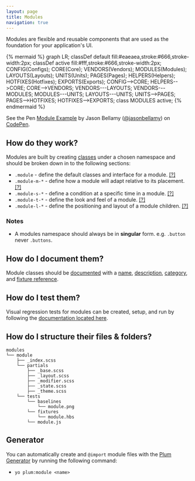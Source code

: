```yaml
---
layout: page
title: Modules
navigation: true
---
```


Modules are flexible and reusable components that are used as the foundation for your application's UI.

{% mermaid %}
graph LR;
    classDef default fill:#eaeaea,stroke:#666,stroke-width:2px;
    classDef active fill:#fff,stroke:#666,stroke-width:2px;
    CONFIG(Configs);
    CORE(Core);
    VENDORS(Vendors);
    MODULES(Modules);
    LAYOUTS(Layouts);
    UNITS(Units);
    PAGES(Pages);
    HELPERS(Helpers);
    HOTFIXES(Hotfixes);
    EXPORTS(Exports);
    CONFIG-->CORE;
    HELPERS-->CORE;
    CORE-->VENDORS;
    VENDORS---LAYOUTS;
    VENDORS---MODULES;
    MODULES---UNITS;
    LAYOUTS---UNITS;
    UNITS-->PAGES;
    PAGES-->HOTFIXES;
    HOTFIXES-->EXPORTS;
    class MODULES active;
{% endmermaid %}

<p data-height="500" data-theme-id="12653" data-slug-hash="MYXBZM" data-default-tab="html" data-user="jasonbellamy" class='codepen'>See the Pen <a href='http://codepen.io/jasonbellamy/pen/MYXBZM/'>Module Example</a> by Jason Bellamy (<a href='http://codepen.io/jasonbellamy'>@jasonbellamy</a>) on <a href='http://codepen.io'>CodePen</a>.</p>
<script async src="//assets.codepen.io/assets/embed/ei.js"></script>

## How do they work?

Modules are built by creating [classes](https://developer.mozilla.org/en-US/docs/Web/CSS/Class_selectors) under a chosen namespace and should be broken down in to the following sections:

- `.module`     - define the default classes and interface for a module. [[?]](modules-base.html)
- `.module-m-*` - define how a module will adapt relative to its placement. [[?]](modules-modifier.html)
- `.module-s-*` - define a condition at a specific time in a module. [[?]](modules-state.html)
- `.module-t-*` - define the look and feel of a module. [[?]](modules-theme.html)
- `.module-l-*` - define the positioning and layout of a module children. [[?]](modules-layout.html)


### Notes

- A modules namespace should always be in **singular** form. e.g. ``.button`` never ``.buttons``.

## How do I document them?

Module classes should be [documented](documentation.html) with a [name](https://github.com/kss-node/kss/blob/spec/SPEC.md#the-heading-and-description), [description](https://github.com/kss-node/kss/blob/spec/SPEC.md#the-heading-and-description), [category](https://github.com/kss-node/kss/blob/spec/SPEC.md#the-styleguide-reference), and [fixture reference](https://github.com/kss-node/kss/blob/spec/SPEC.md#the-markup).

## How do I test them?

Visual regression tests for modules can be created, setup, and run by following the [documentation located here](testing.html).

## How do I structure their files & folders?

```text
modules
└── module
    ├── _index.scss
    └── partials
        ├── _base.scss
        ├── _layout.scss
        ├── _modifier.scss
        ├── _state.scss
        ├── _theme.scss
    └── tests
        └── baselines
            └── module.png
        └── fixtures
            └── module.hbs
        └── module.js
```

## Generator

You can automatically create and `@import` module files with the [Plum Generator](https://github.com/plum-css/generator-plum) by running the following command:

- `yo plum:module <name>`
